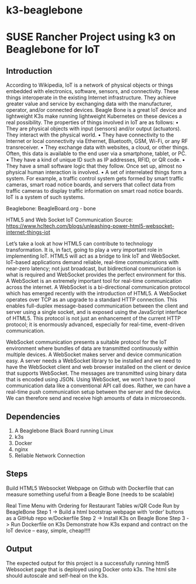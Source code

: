 # k3-beaglebone
# SUSE Rancher Project using k3 on Beaglebone for IoT 

## Introduction
According to Wikipedia, IoT is a network of physical objects or things embedded with electronics, software, sensors, and connectivity. These things interoperate in the existing Internet infrastructure. They achieve greater value and service by exchanging data with the manufacturer, operator, and/or connected devices.
Beagle Bone is a great IoT device and lightweight K3s make running lightweight Kubernetes on these devices a real possibility.
The properties of things involved in IoT are as follows:
•	They are physical objects with input (sensors) and/or output (actuators). They interact with the physical world.
•	They have connectivity to the Internet or local connectivity via Ethernet, Bluetooth, GSM, Wi-Fi, or any RF transreceiver.
•	They exchange data with websites, a cloud, or other things. Often, this data is available to the end user via a smartphone, tablet, or PC.
•	They have a kind of unique ID such as IP addresses, RFID, or QR code.
•	They have a small software logic that they follow. Once set up, almost no physical human interaction is involved.
•	A set of interrelated things form a system. For example, a traffic control system gets formed by smart traffic cameras, smart road notice boards, and servers that collect data from traffic cameras to display traffic information on smart road notice boards. IoT is a system of such systems.

Beaglebone: BeagleBoard.org - bone

HTML5 and Web Socket IoT Communication 
 Source: https://www.hcltech.com/blogs/unleashing-power-html5-websocket-internet-things-iot 

Let’s take a look at how HTML5 can contribute to technology transformation. It is, in fact, going to play a very important role in implementing IoT. HTML5 will act as a bridge to link IoT and WebSocket. IoT-based applications demand reliable, real-time communications with near-zero latency; not just broadcast, but bidirectional communication is what is required and WebSocket provides the perfect environment for this. A WebSocket is an extremely important tool for real-time communication across the internet.
A WebSocket is a bi-directional communication protocol which has emerged recently with the introduction of HTML5. A WebSocket operates over TCP as an upgrade to a standard HTTP connection. This enables full-duplex message-based communication between the client and server using a single socket, and is exposed using the JavaScript interface of HTML5. This protocol is not just an enhancement of the current HTTP protocol; it is enormously advanced, especially for real-time, event-driven communication.

WebSocket communication presents a suitable protocol for the IoT environment where bundles of data are transmitted continuously within multiple devices. A WebSocket makes server and device communication easy. A server needs a WebSocket library to be installed and we need to have the WebSocket client and web browser installed on the client or device that supports WebSocket. The messages are transmitted using binary data that is encoded using JSON.
Using WebSocket, we won’t have to pool communication data like a conventional API call does. Rather, we can have a real-time push communication setup between the server and the device. We can therefore send and receive high amounts of data in microseconds.

## Dependencies
1) A Beaglebone Black Board running Linux 
2) k3s 
3) Docker 
4) nginx 
5) Reliable Network Connection

## Steps
Build HTML5 Websocket Webpage on Github with Dockerfile that can measure something useful from a Beagle Bone (needs to be scalable) 

Real Time Menu with Ordering for Restaurant Tables w/QR Code Run by BeagleBone
Step 1 -> Build a html bootstrap webpage with ‘order’ buttons as a GitHub repo w/Dockerfile
Step 2 -> Install K3s on Beagle Bone
Step 3 -> Run Dockerfile on K3s
Demonstrate how K3s expand and contract on the IoT device – easy, simple, cheap!!!!

## Output
The expected output for this project is a successfully running html5 Websocket page that is deployed using Docker onto k3s.
The html site should autoscale and self-heal on the k3s.
